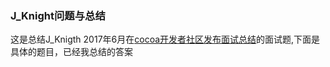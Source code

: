 ### J_Knight问题与总结
这是总结J_Knigth 2017年6月在[cocoa开发者社区发布面试总结](https://mp.weixin.qq.com/s?__biz=MjM5OTM0MzIwMQ==&mid=2652549564&idx=3&sn=e300ddc00dbf95235ac0bc31a7a45e71&chksm=bcd2f4b28ba57da4729debf22508469509ac7e3eddb5202cba110e2c9921ce620935b73ee71d&scene=0&key=2872d7939faa95a41fd36f12e55412d0cbcd56432abb4ab0632af9649774c000f3f3e4f6f897169f233cc72be71c07108df6e712ee47e9fba6da5c468aac57381d617f585b8fccd1f874a92db1c33b23&ascene=0&uin=MjExOTc0ODE4MQ%3D%3D&devicetype=iMac+MacBookPro11%2C1+OSX+OSX+10.11.6+build(15G1510)&version=12010210&nettype=WIFI&fontScale=100&pass_ticket=CqaOdk7GSP2mp6cCwdtD2ZoshSe0Quotjq0J8VIOehR)的面试题,下面是具体的题目，已经我总结的答案

